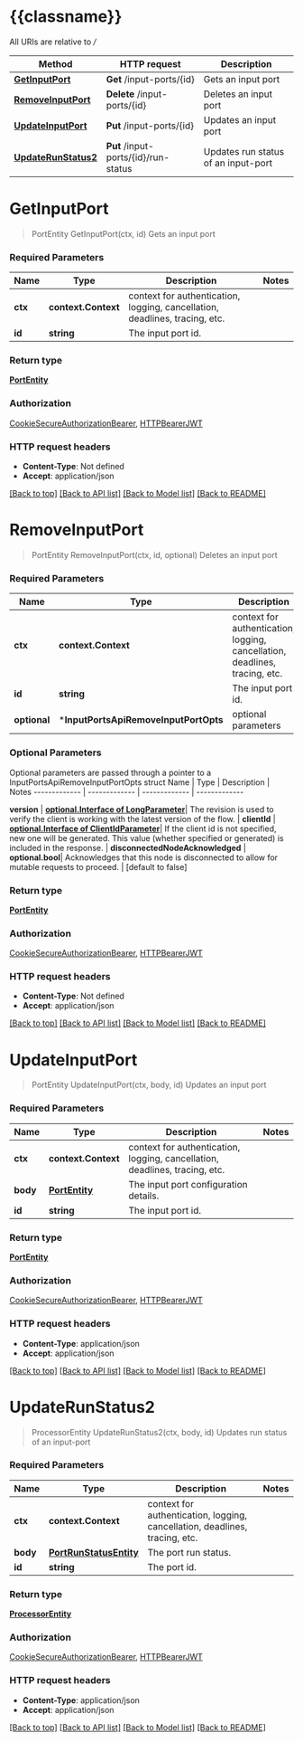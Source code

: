 # {{classname}}

All URIs are relative to */*

Method | HTTP request | Description
------------- | ------------- | -------------
[**GetInputPort**](InputPortsApi.md#GetInputPort) | **Get** /input-ports/{id} | Gets an input port
[**RemoveInputPort**](InputPortsApi.md#RemoveInputPort) | **Delete** /input-ports/{id} | Deletes an input port
[**UpdateInputPort**](InputPortsApi.md#UpdateInputPort) | **Put** /input-ports/{id} | Updates an input port
[**UpdateRunStatus2**](InputPortsApi.md#UpdateRunStatus2) | **Put** /input-ports/{id}/run-status | Updates run status of an input-port

# **GetInputPort**
> PortEntity GetInputPort(ctx, id)
Gets an input port

### Required Parameters

Name | Type | Description  | Notes
------------- | ------------- | ------------- | -------------
 **ctx** | **context.Context** | context for authentication, logging, cancellation, deadlines, tracing, etc.
  **id** | **string**| The input port id. | 

### Return type

[**PortEntity**](PortEntity.md)

### Authorization

[CookieSecureAuthorizationBearer](../README.md#CookieSecureAuthorizationBearer), [HTTPBearerJWT](../README.md#HTTPBearerJWT)

### HTTP request headers

 - **Content-Type**: Not defined
 - **Accept**: application/json

[[Back to top]](#) [[Back to API list]](../README.md#documentation-for-api-endpoints) [[Back to Model list]](../README.md#documentation-for-models) [[Back to README]](../README.md)

# **RemoveInputPort**
> PortEntity RemoveInputPort(ctx, id, optional)
Deletes an input port

### Required Parameters

Name | Type | Description  | Notes
------------- | ------------- | ------------- | -------------
 **ctx** | **context.Context** | context for authentication, logging, cancellation, deadlines, tracing, etc.
  **id** | **string**| The input port id. | 
 **optional** | ***InputPortsApiRemoveInputPortOpts** | optional parameters | nil if no parameters

### Optional Parameters
Optional parameters are passed through a pointer to a InputPortsApiRemoveInputPortOpts struct
Name | Type | Description  | Notes
------------- | ------------- | ------------- | -------------

 **version** | [**optional.Interface of LongParameter**](.md)| The revision is used to verify the client is working with the latest version of the flow. | 
 **clientId** | [**optional.Interface of ClientIdParameter**](.md)| If the client id is not specified, new one will be generated. This value (whether specified or generated) is included in the response. | 
 **disconnectedNodeAcknowledged** | **optional.bool**| Acknowledges that this node is disconnected to allow for mutable requests to proceed. | [default to false]

### Return type

[**PortEntity**](PortEntity.md)

### Authorization

[CookieSecureAuthorizationBearer](../README.md#CookieSecureAuthorizationBearer), [HTTPBearerJWT](../README.md#HTTPBearerJWT)

### HTTP request headers

 - **Content-Type**: Not defined
 - **Accept**: application/json

[[Back to top]](#) [[Back to API list]](../README.md#documentation-for-api-endpoints) [[Back to Model list]](../README.md#documentation-for-models) [[Back to README]](../README.md)

# **UpdateInputPort**
> PortEntity UpdateInputPort(ctx, body, id)
Updates an input port

### Required Parameters

Name | Type | Description  | Notes
------------- | ------------- | ------------- | -------------
 **ctx** | **context.Context** | context for authentication, logging, cancellation, deadlines, tracing, etc.
  **body** | [**PortEntity**](PortEntity.md)| The input port configuration details. | 
  **id** | **string**| The input port id. | 

### Return type

[**PortEntity**](PortEntity.md)

### Authorization

[CookieSecureAuthorizationBearer](../README.md#CookieSecureAuthorizationBearer), [HTTPBearerJWT](../README.md#HTTPBearerJWT)

### HTTP request headers

 - **Content-Type**: application/json
 - **Accept**: application/json

[[Back to top]](#) [[Back to API list]](../README.md#documentation-for-api-endpoints) [[Back to Model list]](../README.md#documentation-for-models) [[Back to README]](../README.md)

# **UpdateRunStatus2**
> ProcessorEntity UpdateRunStatus2(ctx, body, id)
Updates run status of an input-port

### Required Parameters

Name | Type | Description  | Notes
------------- | ------------- | ------------- | -------------
 **ctx** | **context.Context** | context for authentication, logging, cancellation, deadlines, tracing, etc.
  **body** | [**PortRunStatusEntity**](PortRunStatusEntity.md)| The port run status. | 
  **id** | **string**| The port id. | 

### Return type

[**ProcessorEntity**](ProcessorEntity.md)

### Authorization

[CookieSecureAuthorizationBearer](../README.md#CookieSecureAuthorizationBearer), [HTTPBearerJWT](../README.md#HTTPBearerJWT)

### HTTP request headers

 - **Content-Type**: application/json
 - **Accept**: application/json

[[Back to top]](#) [[Back to API list]](../README.md#documentation-for-api-endpoints) [[Back to Model list]](../README.md#documentation-for-models) [[Back to README]](../README.md)

